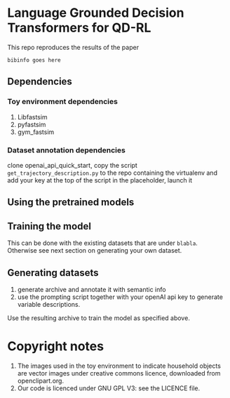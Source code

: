 
# Language Grounded Decision Transformers for QD-RL

This repo reproduces the results of the paper 

```
bibinfo goes here
```
## Dependencies 

### Toy environment dependencies

1. Libfastsim 
2. pyfastsim
3. gym_fastsim

### Dataset annotation dependencies

clone openai_api_quick_start, copy the script `get_trajectory_description.py` to the repo containing the virtualenv and add your key at the top of the script in the placeholder, launch it



## Using the pretrained models

## Training the model 

This can be done with the existing datasets that are under `blabla`. Otherwise see next section on generating your own dataset.

## Generating datasets 

1. generate archive and annotate it with semantic info
2. use the prompting script together with your openAI api key to generate variable descriptions.

Use the resulting archive to train the model as specified above.

# Copyright notes

1. The images used in the toy environment to indicate household objects are vector images under creative commons licence, downloaded from openclipart.org.
2. Our code is licenced under GNU GPL V3: see the LICENCE file.
